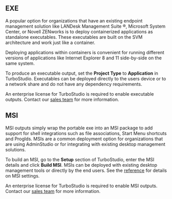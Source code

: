 ## EXE

A popular option for organizations that have an existing endpoint management solution like LANDesk Management Suite &reg;, Microsoft System Center, or Novell ZENworks is to deploy containerized applications as standalone executables. These executables are built on the SVM architecture and work just like a container. 

Deploying applications within containers is convenient for running different versions of applications like Internet Explorer 8 and 11 side-by-side on the same system. 

To produce an executable output, set the **Project Type** to **Application** in TurboStudio.   Executables can be deployed directly to the users device or to a network share and do not have any dependency requirements.

An enterprise license for TurboStudio is required to enable executable outputs. Contact our [sales team](mailto:sales@turbo.net) for more information.

## MSI

MSI outputs simply wrap the portable exe into an MSI package to add support for shell integrations such as file associations, Start Menu shortcuts and ProgIds. MSIs are a common deployment option for organizations that are using AdminStudio or for integrating with existing desktop management solutions. 

To build an MSI, go to the **Setup** section of TurboStudio, enter the MSI details and click **Build MSI**. MSIs can be deployed with existing desktop management tools or directly by the end users. See the [reference](/docs/reference) for details on MSI settings.

An enterprise license for TurboStudio is required to enable MSI outputs. Contact our [sales team](mailto:sales@turbo.net) for more information.